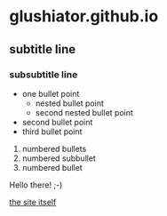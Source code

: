 # glushiator.github.io

## subtitle line

### subsubtitle line

* one bullet point
  * nested bullet point
  * second nested bullet point
* second bullet point
* third bullet point

1. numbered bullets
  1. numbered subbullet
1. numbered bullet

Hello there! ;-)

[the site itself](https://glushiator.github.io/)
